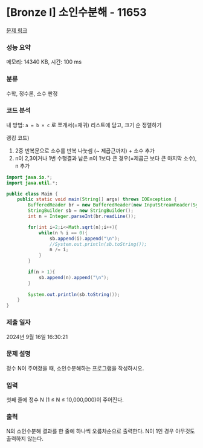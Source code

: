 # [Bronze I] 소인수분해 - 11653 

[문제 링크](https://www.acmicpc.net/problem/11653) 

### 성능 요약

메모리: 14340 KB, 시간: 100 ms

### 분류

수학, 정수론, 소수 판정

### 코드 분석

내 방법: `a = b × c` 로 쪼개서(=재귀) 리스트에 담고, 크기 순 정렬하기

랭킹 코드)
1. 2중 반복문으로 소수를 반복 나눗셈 (~ 제곱근까지) + 소수 추가
2. n이 2,3이거나 1번 수행결과 남은 n이 1보다 큰 경우(=제곱근 보다 큰 마지막 소수), n 추가

```java
import java.io.*;
import java.util.*;

public class Main {	
    public static void main(String[] args) throws IOException {
		BufferedReader br = new BufferedReader(new InputStreamReader(System.in));
        StringBuilder sb = new StringBuilder();
        int n = Integer.parseInt(br.readLine());

        for(int i=2;i<=Math.sqrt(n);i++){
            while(n % i == 0){
                sb.append(i).append("\n");
                //System.out.println(sb.toString());	
                n /= i;
            }
        }

        if(n > 1){
            sb.append(n).append("\n");
        }
            
    	System.out.println(sb.toString());		            
	}
}
```

### 제출 일자

2024년 9월 16일 16:30:21

### 문제 설명

<p>정수 N이 주어졌을 때, 소인수분해하는 프로그램을 작성하시오.</p>

### 입력 

 <p>첫째 줄에 정수 N (1 ≤ N ≤ 10,000,000)이 주어진다.</p>

### 출력 

 <p>N의 소인수분해 결과를 한 줄에 하나씩 오름차순으로 출력한다. N이 1인 경우 아무것도 출력하지 않는다.</p>

